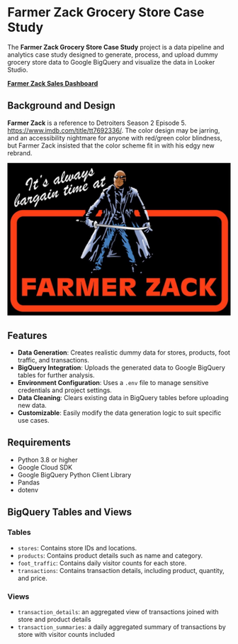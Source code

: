 # Farmer Zack Grocery Store Case Study

The **Farmer Zack Grocery Store Case Study** project is a data pipeline and analytics case study designed to generate, process, and upload dummy grocery store data to Google BigQuery and visualize the data in Looker Studio. 

**[Farmer Zack Sales Dashboard](https://lookerstudio.google.com/reporting/96b1dd92-f479-417a-97c9-e45915107d0f)**

## Background and Design

**Farmer Zack** is a reference to Detroiters Season 2 Episode 5. https://www.imdb.com/title/tt7692336/. The color design may be jarring, and an accessibility nightmare for anyone with red/green color blindness, but Farmer Zack insisted that the color scheme fit in with his edgy new rebrand.

![farmer_zack](farmer-zack.jpeg "Farmer Zack")

## Features

- **Data Generation**: Creates realistic dummy data for stores, products, foot traffic, and transactions.
- **BigQuery Integration**: Uploads the generated data to Google BigQuery tables for further analysis.
- **Environment Configuration**: Uses a `.env` file to manage sensitive credentials and project settings.
- **Data Cleaning**: Clears existing data in BigQuery tables before uploading new data.
- **Customizable**: Easily modify the data generation logic to suit specific use cases.

## Requirements

- Python 3.8 or higher
- Google Cloud SDK
- Google BigQuery Python Client Library
- Pandas
- dotenv

## BigQuery Tables and Views

### Tables
- `stores`: Contains store IDs and locations.
- `products`: Contains product details such as name and category.
- `foot_traffic`: Contains daily visitor counts for each store.
- `transactions`: Contains transaction details, including product, quantity, and price.

### Views
- `transaction_details`: an aggregated view of transactions joined with store and product details
- `transaction_summaries`: a daily aggregated summary of transactions by store with visitor counts included
